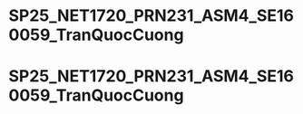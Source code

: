 # SP25_NET1720_PRN231_ASM4_SE160059_TranQuocCuong
# SP25_NET1720_PRN231_ASM4_SE160059_TranQuocCuong

